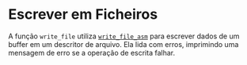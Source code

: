 # Escrever em Ficheiros
A função `write_file` utiliza [`write_file_asm`](../Assembly/Escrever-Ficheiros.md) para escrever dados de um buffer em um descritor de arquivo. Ela lida com erros, imprimindo uma mensagem de erro se a operação de escrita falhar.